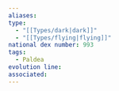 ```yaml
---
aliases: 
type:
  - "[[Types/dark|dark]]"
  - "[[Types/flying|flying]]"
national dex number: 993
tags:
  - Paldea
evolution line: 
associated:
---
```

